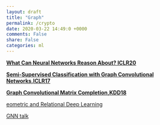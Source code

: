 ```yaml
---
layout: draft
title: "Graph"
permalink: /crypto
date: 2020-03-22 14:49:0 +0000
comments: False
share: False
categories: ml
---
```



**[What Can Neural Networks Reason About? ICLR20](https://openreview.net/forum?id=rJxbJeHFPS)**

**[Semi-Supervised Classification with Graph Convolutional Networks,ICLR17](https://arxiv.org/abs/1609.02907)**

**[Graph Convolutional Matrix Completion,KDD18](https://arxiv.org/pdf/1706.02263.pdf)**

[eometric and Relational Deep Learning](https://geometric-relational-dl.github.io/#program)

[GNN talk](https://www.youtube.com/watch?v=JWswItMRvg4&feature=youtu.be)